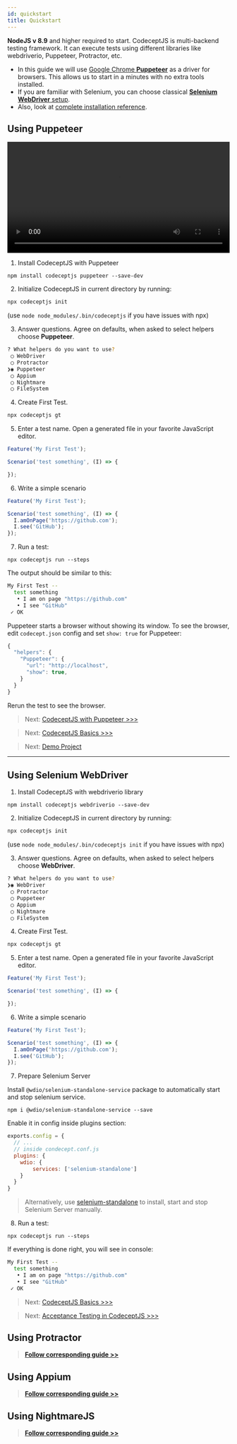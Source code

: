 ```yaml
---
id: quickstart
title: Quickstart
---
```


**NodeJS v 8.9** and higher required to start.
CodeceptJS is multi-backend testing framework. It can execute tests using different libraries like webdriverio, Puppeteer, Protractor, etc.

* In this guide we will use [Google Chrome **Puppeteer**](https://github.com/GoogleChrome/puppeteer) as a driver for browsers. This allows us to start in a minutes with no extra tools installed.
* If you are familiar with Selenium, you can choose classical [**Selenium WebDriver** setup](#using-selenium-webdriver).
* Also, look at [complete installation reference](https://codecept.io/installation/).


## Using Puppeteer


<video onclick="this.paused ? this.play() : this.pause();" src="/img/codeceptjs-install.mp4" style="width: 100%" controls></video>


1) Install CodeceptJS with Puppeteer

```
npm install codeceptjs puppeteer --save-dev
```


2) Initialize CodeceptJS in current directory by running:

```sh
npx codeceptjs init
```

(use `node node_modules/.bin/codeceptjs` if you have issues with npx)

3) Answer questions. Agree on defaults, when asked to select helpers choose **Puppeteer**.

```sh
? What helpers do you want to use?
 ◯ WebDriver
 ◯ Protractor
❯◉ Puppeteer
 ◯ Appium
 ◯ Nightmare
 ◯ FileSystem
```

4) Create First Test.

```bash
npx codeceptjs gt
```

5) Enter a test name. Open a generated file in your favorite JavaScript editor.

```js
Feature('My First Test');

Scenario('test something', (I) => {

});
```

6) Write a simple scenario

```js
Feature('My First Test');

Scenario('test something', (I) => {
  I.amOnPage('https://github.com');
  I.see('GitHub');
});
```

7) Run a test:

```
npx codeceptjs run --steps
```

The output should be similar to this:

```bash
My First Test --
  test something
   • I am on page "https://github.com"
   • I see "GitHub"
 ✓ OK
```

Puppeteer starts a browser without showing its window. To see the browser, edit `codecept.json` config and set `show: true` for Puppeteer:

```js
{
  "helpers": {
    "Puppeteer": {
      "url": "http://localhost",
      "show": true,
    }
  }
}
```

Rerun the test to see the browser.

> Next: [CodeceptJS with Puppeteer >>>](https://codecept.io/puppeteer/)

> Next: [CodeceptJS Basics >>>](https://codecept.io/basics/)

> Next: [Demo Project](https://github.com/DavertMik/codeceptjs-todomvc-puppeteer)


---

## Using Selenium WebDriver

1) Install CodeceptJS with webdriverio library

```
npm install codeceptjs webdriverio --save-dev
```

2) Initialize CodeceptJS in current directory by running:

```sh
npx codeceptjs init
```

(use `node node_modules/.bin/codeceptjs init` if you have issues with npx)

3) Answer questions. Agree on defaults, when asked to select helpers choose **WebDriver**.

```sh
? What helpers do you want to use?
❯◉ WebDriver
 ◯ Protractor
 ◯ Puppeteer
 ◯ Appium
 ◯ Nightmare
 ◯ FileSystem
```

4) Create First Test.

```bash
npx codeceptjs gt
```

5) Enter a test name. Open a generated file in your favorite JavaScript editor.

```js
Feature('My First Test');

Scenario('test something', (I) => {

});
```

6) Write a simple scenario

```js
Feature('My First Test');

Scenario('test something', (I) => {
  I.amOnPage('https://github.com');
  I.see('GitHub');
});
```

7) Prepare Selenium Server

Install `@wdio/selenium-standalone-service` package to automatically start and stop selenium service.

```
npm i @wdio/selenium-standalone-service --save
```

Enable it in config inside plugins section:

```js
exports.config = {
  // ...
  // inside condecept.conf.js
  plugins: {
    wdio: {
        services: ['selenium-standalone']
    }
  }
}
```

> Alternatively, use [selenium-standalone](https://www.npmjs.com/package/selenium-standalone) to install, start and stop Selenium Server manually.


8) Run a test:

```
npx codeceptjs run --steps
```

If everything is done right, you will see in console:

```bash
My First Test --
  test something
   • I am on page "https://github.com"
   • I see "GitHub"
 ✓ OK
```


> Next: [CodeceptJS Basics >>>](https://codecept.io/basics/)

> Next: [Acceptance Testing in CodeceptJS >>>](https://codecept.io/acceptance/)


## Using Protractor

> [**Follow corresponding guide >>**](https://codecept.io/angular/)

## Using Appium

> [**Follow corresponding guide >>**](https://codecept.io/mobile/)

## Using NightmareJS

> [**Follow corresponding guide >>**](https://codecept.io/nightmare/)
